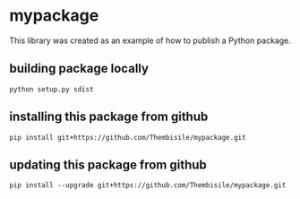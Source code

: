 # mypackage
This library was created as an example of how to publish a Python package.

## building package locally
`python setup.py sdist`

## installing this package from github
`pip install git+https://github.com/Thembisile/mypackage.git`

## updating this package from github
`pip install --upgrade git+https://github.com/Thembisile/mypackage.git`
